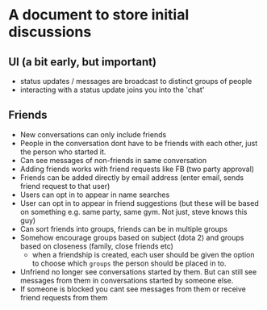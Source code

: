 # A document to store initial discussions

## UI (a bit early, but important)

- status updates / messages are broadcast to distinct groups of people
- interacting with a status update joins you into the 'chat'

## Friends

- New conversations can only include friends
- People in the conversation dont have to be friends with each other, just the person who started it. 
- Can see messages of non-friends in same conversation
- Adding friends works with friend requests like FB (two party approval)
- Friends can be added directly by email address (enter email, sends friend request to that user)
- Users can opt in to appear in name searches
- User can opt in to appear in friend suggestions (but these will be based on something e.g. same party, same gym. Not just, steve knows this guy)
- Can sort friends into groups, friends can be in multiple groups
- Somehow encourage groups based on subject (dota 2) and groups based on closeness (family, close friends etc)
  - when a friendship is created, each user should be given the option to choose which `groups` the person should be placed in to.
- Unfriend no longer see conversations started by them. But can still see messages from them in conversations started by someone else.
- If someone is blocked you cant see messages from them or receive friend requests from them